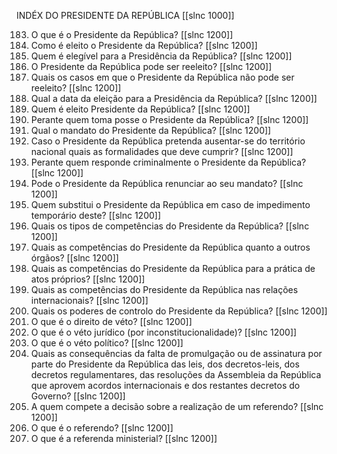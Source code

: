 INDÉX DO PRESIDENTE DA REPÚBLICA
[[slnc 1000]]


183. O que é o Presidente da República? [[slnc 1200]]
184. Como é eleito o Presidente da República? [[slnc 1200]]
185. Quem é elegível para a Presidência da República? [[slnc 1200]]
186. O Presidente da República pode ser reeleito? [[slnc 1200]]
187. Quais os casos em que o Presidente da República não pode ser reeleito? [[slnc 1200]]
188. Qual a data da eleição para a Presidência da República? [[slnc 1200]]
189. Quem é eleito Presidente da República? [[slnc 1200]]
190. Perante quem toma posse o Presidente da República? [[slnc 1200]]
191. Qual o mandato do Presidente da República? [[slnc 1200]]
192. Caso o Presidente da República pretenda ausentar-se do território nacional quais as formalidades que deve cumprir? [[slnc 1200]]
193. Perante quem responde criminalmente o Presidente da República? [[slnc 1200]]
194. Pode o Presidente da República renunciar ao seu mandato? [[slnc 1200]]
195. Quem substitui o Presidente da República em caso de impedimento temporário deste? [[slnc 1200]]
196. Quais os tipos de competências do Presidente da República? [[slnc 1200]]
197. Quais as competências do Presidente da República quanto a outros órgãos? [[slnc 1200]]
198. Quais as competências do Presidente da República para a prática de atos próprios? [[slnc 1200]]
199. Quais as competências do Presidente da República nas relações internacionais? [[slnc 1200]]
200. Quais os poderes de controlo do Presidente da República? [[slnc 1200]]
201. O que é o direito de véto? [[slnc 1200]]
202. O que é o véto jurídico (por inconstitucionalidade)? [[slnc 1200]]
203. O que é o véto político? [[slnc 1200]]
204. Quais as consequências da falta de promulgação ou de assinatura por parte do Presidente da República das leis, dos decretos-leis, dos decretos regulamentares, das resoluções da Assembleia da República que aprovem acordos internacionais e dos restantes decretos do Governo? [[slnc 1200]]
205. A quem compete a decisão sobre a realização de um referendo? [[slnc 1200]]
206. O que é o referendo? [[slnc 1200]]
207. O que é a referenda ministerial? [[slnc 1200]]
